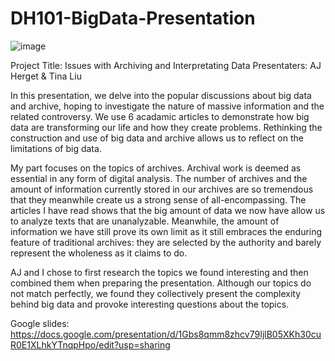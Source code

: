 # DH101-BigData-Presentation
![image](https://user-images.githubusercontent.com/85768755/124342334-03213b00-db78-11eb-8d3c-607e0c748f4c.png)


Project Title: Issues with Archiving and Interpretating Data
Presentaters: AJ Herget & Tina Liu

In this presentation, we delve into the popular discussions about big data and archive, hoping to investigate the nature of massive information and the related controversy. We use 6 acadamic articles to demonstrate how big data are transforming our life and how they create problems. Rethinking the construction and use of big data and archive allows us to reflect on the limitations of big data.

My part focuses on the topics of archives. Archival work is deemed as essential in any form of digital analysis. The number of archives and the amount of information currently stored in our archives are so tremendous that they meanwhile create us a strong sense of all-encompassing. The articles I have read shows that the big amount of data we now have allow us to analyze texts that are unanalyzable. Meanwhile, the amount of information we have still prove its own limit as it still embraces the enduring feature of traditional archives: they are selected by the authority and barely represent the wholeness as it claims to do. 

AJ and I chose to first research the topics we found interesting and then combined them when preparing the presentation. Although our topics do not match perfectly, we found they collectively present the complexity behind big data and provoke interesting questions about the topics. 

Google slides: https://docs.google.com/presentation/d/1Gbs8qmm8zhcv79IjlB05XKh30cuR0E1XLhkYTnqpHpo/edit?usp=sharing
